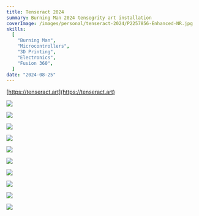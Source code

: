 ```yaml
---
title: Tenseract 2024
summary: Burning Man 2024 tensegrity art installation
coverImage: /images/personal/tenseract-2024/P2257856-Enhanced-NR.jpg
skills:
  [
    "Burning Man",
    "Microcontrollers",
    "3D Printing",
    "Electronics",
    "Fusion 360",
  ]
date: "2024-08-25"
---
```


[https://tenseract.art](https://tenseract.art)

![](/images/personal/tenseract-2024/P2258054-Enhanced-NR.jpg)

![](/images/personal/tenseract-2024/P2258053.jpg)

![](/images/personal/tenseract-2024/P2257720.jpg)

![](/images/personal/tenseract-2024/P2257860.jpg)

![](/images/personal/tenseract-2024/P2257712.jpg)

![](/images/personal/tenseract-2024/P2257703.jpg)

![](/images/personal/tenseract-2024/P2257787.jpg)

![](/images/personal/tenseract-2024/P2257782.jpg)

![](/images/personal/tenseract-2024/PXL_20240816_130127152.jpg)

![](/images/personal/tenseract-2024/PXL_20240905_223210094.jpg)
